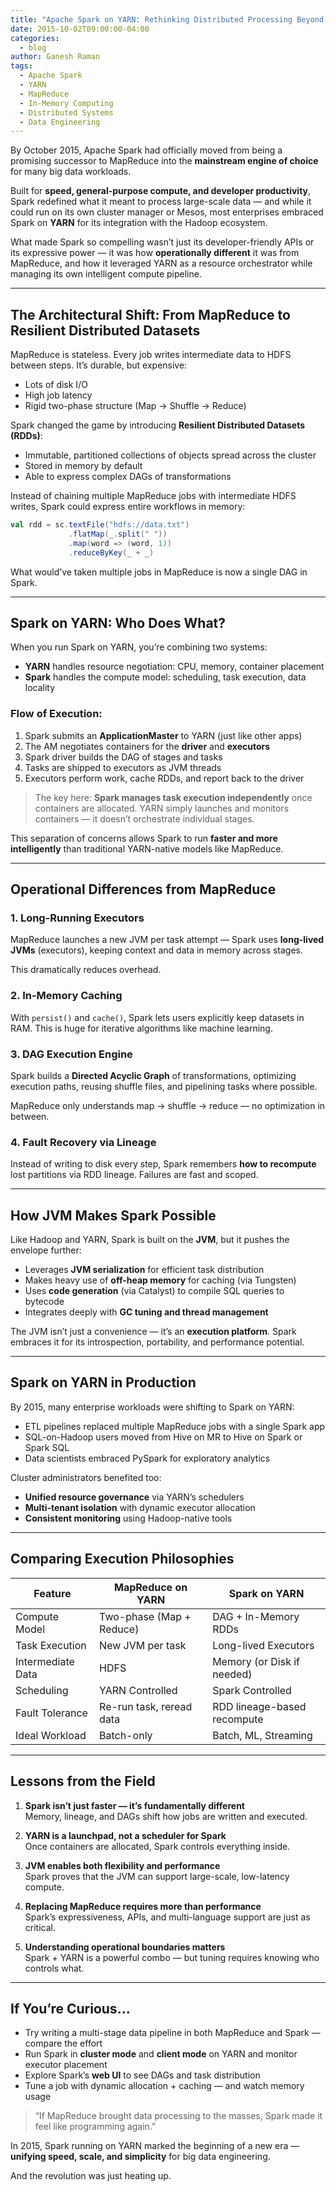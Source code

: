 ```yaml
---
title: "Apache Spark on YARN: Rethinking Distributed Processing Beyond MapReduce"
date: 2015-10-02T09:00:00-04:00
categories:
  - blog
author: Ganesh Raman
tags:
  - Apache Spark
  - YARN
  - MapReduce
  - In-Memory Computing
  - Distributed Systems
  - Data Engineering
---
```


By October 2015, Apache Spark had officially moved from being a promising successor to MapReduce into the **mainstream engine of choice** for many big data workloads.

Built for **speed, general-purpose compute, and developer productivity**, Spark redefined what it meant to process large-scale data — and while it could run on its own cluster manager or Mesos, most enterprises embraced Spark on **YARN** for its integration with the Hadoop ecosystem.

What made Spark so compelling wasn’t just its developer-friendly APIs or its expressive power — it was how **operationally different** it was from MapReduce, and how it leveraged YARN as a resource orchestrator while managing its own intelligent compute pipeline.

---

## The Architectural Shift: From MapReduce to Resilient Distributed Datasets

MapReduce is stateless. Every job writes intermediate data to HDFS between steps. It’s durable, but expensive:

- Lots of disk I/O
- High job latency
- Rigid two-phase structure (Map → Shuffle → Reduce)

Spark changed the game by introducing **Resilient Distributed Datasets (RDDs)**:

- Immutable, partitioned collections of objects spread across the cluster
- Stored in memory by default
- Able to express complex DAGs of transformations

Instead of chaining multiple MapReduce jobs with intermediate HDFS writes, Spark could express entire workflows in memory:

```scala
val rdd = sc.textFile("hdfs://data.txt")
             .flatMap(_.split(" "))
             .map(word => (word, 1))
             .reduceByKey(_ + _)
```

What would’ve taken multiple jobs in MapReduce is now a single DAG in Spark.

---

## Spark on YARN: Who Does What?

When you run Spark on YARN, you’re combining two systems:

- **YARN** handles resource negotiation: CPU, memory, container placement
- **Spark** handles the compute model: scheduling, task execution, data locality

### Flow of Execution:

1. Spark submits an **ApplicationMaster** to YARN (just like other apps)
2. The AM negotiates containers for the **driver** and **executors**
3. Spark driver builds the DAG of stages and tasks
4. Tasks are shipped to executors as JVM threads
5. Executors perform work, cache RDDs, and report back to the driver

> The key here: **Spark manages task execution independently** once containers are allocated. YARN simply launches and monitors containers — it doesn’t orchestrate individual stages.

This separation of concerns allows Spark to run **faster and more intelligently** than traditional YARN-native models like MapReduce.

---

## Operational Differences from MapReduce

### 1. **Long-Running Executors**
MapReduce launches a new JVM per task attempt — Spark uses **long-lived JVMs** (executors), keeping context and data in memory across stages.

This dramatically reduces overhead.

### 2. **In-Memory Caching**
With `persist()` and `cache()`, Spark lets users explicitly keep datasets in RAM. This is huge for iterative algorithms like machine learning.

### 3. **DAG Execution Engine**
Spark builds a **Directed Acyclic Graph** of transformations, optimizing execution paths, reusing shuffle files, and pipelining tasks where possible.

MapReduce only understands map → shuffle → reduce — no optimization in between.

### 4. **Fault Recovery via Lineage**
Instead of writing to disk every step, Spark remembers **how to recompute** lost partitions via RDD lineage. Failures are fast and scoped.

---

## How JVM Makes Spark Possible

Like Hadoop and YARN, Spark is built on the **JVM**, but it pushes the envelope further:

- Leverages **JVM serialization** for efficient task distribution
- Makes heavy use of **off-heap memory** for caching (via Tungsten)
- Uses **code generation** (via Catalyst) to compile SQL queries to bytecode
- Integrates deeply with **GC tuning and thread management**

The JVM isn’t just a convenience — it’s an **execution platform**. Spark embraces it for its introspection, portability, and performance potential.

---

## Spark on YARN in Production

By 2015, many enterprise workloads were shifting to Spark on YARN:

- ETL pipelines replaced multiple MapReduce jobs with a single Spark app
- SQL-on-Hadoop users moved from Hive on MR to Hive on Spark or Spark SQL
- Data scientists embraced PySpark for exploratory analytics

Cluster administrators benefited too:

- **Unified resource governance** via YARN’s schedulers
- **Multi-tenant isolation** with dynamic executor allocation
- **Consistent monitoring** using Hadoop-native tools

---

## Comparing Execution Philosophies

| Feature                  | MapReduce on YARN        | Spark on YARN              |
|--------------------------|--------------------------|----------------------------|
| Compute Model           | Two-phase (Map + Reduce) | DAG + In-Memory RDDs       |
| Task Execution          | New JVM per task         | Long-lived Executors       |
| Intermediate Data       | HDFS                     | Memory (or Disk if needed) |
| Scheduling              | YARN Controlled          | Spark Controlled           |
| Fault Tolerance         | Re-run task, reread data | RDD lineage-based recompute|
| Ideal Workload          | Batch-only               | Batch, ML, Streaming       |

---

## Lessons from the Field

1. **Spark isn’t just faster — it’s fundamentally different**  
   Memory, lineage, and DAGs shift how jobs are written and executed.

2. **YARN is a launchpad, not a scheduler for Spark**  
   Once containers are allocated, Spark controls everything inside.

3. **JVM enables both flexibility and performance**  
   Spark proves that the JVM can support large-scale, low-latency compute.

4. **Replacing MapReduce requires more than performance**  
   Spark’s expressiveness, APIs, and multi-language support are just as critical.

5. **Understanding operational boundaries matters**  
   Spark + YARN is a powerful combo — but tuning requires knowing who controls what.

---

## If You’re Curious…

- Try writing a multi-stage data pipeline in both MapReduce and Spark — compare the effort
- Run Spark in **cluster mode** and **client mode** on YARN and monitor executor placement
- Explore Spark’s **web UI** to see DAGs and task distribution
- Tune a job with dynamic allocation + caching — and watch memory usage

> “If MapReduce brought data processing to the masses, Spark made it feel like programming again.”

In 2015, Spark running on YARN marked the beginning of a new era — **unifying speed, scale, and simplicity** for big data engineering.

And the revolution was just heating up.

